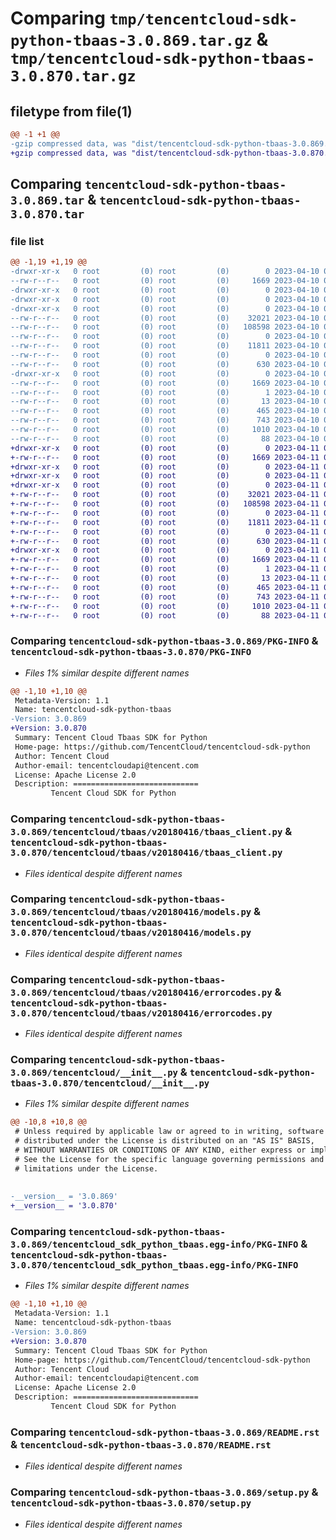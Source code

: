 # Comparing `tmp/tencentcloud-sdk-python-tbaas-3.0.869.tar.gz` & `tmp/tencentcloud-sdk-python-tbaas-3.0.870.tar.gz`

## filetype from file(1)

```diff
@@ -1 +1 @@
-gzip compressed data, was "dist/tencentcloud-sdk-python-tbaas-3.0.869.tar", last modified: Mon Apr 10 03:13:56 2023, max compression
+gzip compressed data, was "dist/tencentcloud-sdk-python-tbaas-3.0.870.tar", last modified: Tue Apr 11 03:53:40 2023, max compression
```

## Comparing `tencentcloud-sdk-python-tbaas-3.0.869.tar` & `tencentcloud-sdk-python-tbaas-3.0.870.tar`

### file list

```diff
@@ -1,19 +1,19 @@
-drwxr-xr-x   0 root         (0) root         (0)        0 2023-04-10 03:13:56.000000 tencentcloud-sdk-python-tbaas-3.0.869/
--rw-r--r--   0 root         (0) root         (0)     1669 2023-04-10 03:13:56.000000 tencentcloud-sdk-python-tbaas-3.0.869/PKG-INFO
-drwxr-xr-x   0 root         (0) root         (0)        0 2023-04-10 03:13:56.000000 tencentcloud-sdk-python-tbaas-3.0.869/tencentcloud/
-drwxr-xr-x   0 root         (0) root         (0)        0 2023-04-10 03:13:56.000000 tencentcloud-sdk-python-tbaas-3.0.869/tencentcloud/tbaas/
-drwxr-xr-x   0 root         (0) root         (0)        0 2023-04-10 03:13:56.000000 tencentcloud-sdk-python-tbaas-3.0.869/tencentcloud/tbaas/v20180416/
--rw-r--r--   0 root         (0) root         (0)    32021 2023-04-10 03:13:56.000000 tencentcloud-sdk-python-tbaas-3.0.869/tencentcloud/tbaas/v20180416/tbaas_client.py
--rw-r--r--   0 root         (0) root         (0)   108598 2023-04-10 03:13:56.000000 tencentcloud-sdk-python-tbaas-3.0.869/tencentcloud/tbaas/v20180416/models.py
--rw-r--r--   0 root         (0) root         (0)        0 2023-04-10 03:13:56.000000 tencentcloud-sdk-python-tbaas-3.0.869/tencentcloud/tbaas/v20180416/__init__.py
--rw-r--r--   0 root         (0) root         (0)    11811 2023-04-10 03:13:56.000000 tencentcloud-sdk-python-tbaas-3.0.869/tencentcloud/tbaas/v20180416/errorcodes.py
--rw-r--r--   0 root         (0) root         (0)        0 2023-04-10 03:13:56.000000 tencentcloud-sdk-python-tbaas-3.0.869/tencentcloud/tbaas/__init__.py
--rw-r--r--   0 root         (0) root         (0)      630 2023-04-10 03:13:56.000000 tencentcloud-sdk-python-tbaas-3.0.869/tencentcloud/__init__.py
-drwxr-xr-x   0 root         (0) root         (0)        0 2023-04-10 03:13:56.000000 tencentcloud-sdk-python-tbaas-3.0.869/tencentcloud_sdk_python_tbaas.egg-info/
--rw-r--r--   0 root         (0) root         (0)     1669 2023-04-10 03:13:56.000000 tencentcloud-sdk-python-tbaas-3.0.869/tencentcloud_sdk_python_tbaas.egg-info/PKG-INFO
--rw-r--r--   0 root         (0) root         (0)        1 2023-04-10 03:13:56.000000 tencentcloud-sdk-python-tbaas-3.0.869/tencentcloud_sdk_python_tbaas.egg-info/dependency_links.txt
--rw-r--r--   0 root         (0) root         (0)       13 2023-04-10 03:13:56.000000 tencentcloud-sdk-python-tbaas-3.0.869/tencentcloud_sdk_python_tbaas.egg-info/top_level.txt
--rw-r--r--   0 root         (0) root         (0)      465 2023-04-10 03:13:56.000000 tencentcloud-sdk-python-tbaas-3.0.869/tencentcloud_sdk_python_tbaas.egg-info/SOURCES.txt
--rw-r--r--   0 root         (0) root         (0)      743 2023-04-10 03:13:56.000000 tencentcloud-sdk-python-tbaas-3.0.869/README.rst
--rw-r--r--   0 root         (0) root         (0)     1010 2023-04-10 03:13:56.000000 tencentcloud-sdk-python-tbaas-3.0.869/setup.py
--rw-r--r--   0 root         (0) root         (0)       88 2023-04-10 03:13:56.000000 tencentcloud-sdk-python-tbaas-3.0.869/setup.cfg
+drwxr-xr-x   0 root         (0) root         (0)        0 2023-04-11 03:53:40.000000 tencentcloud-sdk-python-tbaas-3.0.870/
+-rw-r--r--   0 root         (0) root         (0)     1669 2023-04-11 03:53:40.000000 tencentcloud-sdk-python-tbaas-3.0.870/PKG-INFO
+drwxr-xr-x   0 root         (0) root         (0)        0 2023-04-11 03:53:40.000000 tencentcloud-sdk-python-tbaas-3.0.870/tencentcloud/
+drwxr-xr-x   0 root         (0) root         (0)        0 2023-04-11 03:53:40.000000 tencentcloud-sdk-python-tbaas-3.0.870/tencentcloud/tbaas/
+drwxr-xr-x   0 root         (0) root         (0)        0 2023-04-11 03:53:40.000000 tencentcloud-sdk-python-tbaas-3.0.870/tencentcloud/tbaas/v20180416/
+-rw-r--r--   0 root         (0) root         (0)    32021 2023-04-11 03:53:40.000000 tencentcloud-sdk-python-tbaas-3.0.870/tencentcloud/tbaas/v20180416/tbaas_client.py
+-rw-r--r--   0 root         (0) root         (0)   108598 2023-04-11 03:53:40.000000 tencentcloud-sdk-python-tbaas-3.0.870/tencentcloud/tbaas/v20180416/models.py
+-rw-r--r--   0 root         (0) root         (0)        0 2023-04-11 03:53:40.000000 tencentcloud-sdk-python-tbaas-3.0.870/tencentcloud/tbaas/v20180416/__init__.py
+-rw-r--r--   0 root         (0) root         (0)    11811 2023-04-11 03:53:40.000000 tencentcloud-sdk-python-tbaas-3.0.870/tencentcloud/tbaas/v20180416/errorcodes.py
+-rw-r--r--   0 root         (0) root         (0)        0 2023-04-11 03:53:40.000000 tencentcloud-sdk-python-tbaas-3.0.870/tencentcloud/tbaas/__init__.py
+-rw-r--r--   0 root         (0) root         (0)      630 2023-04-11 03:53:40.000000 tencentcloud-sdk-python-tbaas-3.0.870/tencentcloud/__init__.py
+drwxr-xr-x   0 root         (0) root         (0)        0 2023-04-11 03:53:40.000000 tencentcloud-sdk-python-tbaas-3.0.870/tencentcloud_sdk_python_tbaas.egg-info/
+-rw-r--r--   0 root         (0) root         (0)     1669 2023-04-11 03:53:40.000000 tencentcloud-sdk-python-tbaas-3.0.870/tencentcloud_sdk_python_tbaas.egg-info/PKG-INFO
+-rw-r--r--   0 root         (0) root         (0)        1 2023-04-11 03:53:40.000000 tencentcloud-sdk-python-tbaas-3.0.870/tencentcloud_sdk_python_tbaas.egg-info/dependency_links.txt
+-rw-r--r--   0 root         (0) root         (0)       13 2023-04-11 03:53:40.000000 tencentcloud-sdk-python-tbaas-3.0.870/tencentcloud_sdk_python_tbaas.egg-info/top_level.txt
+-rw-r--r--   0 root         (0) root         (0)      465 2023-04-11 03:53:40.000000 tencentcloud-sdk-python-tbaas-3.0.870/tencentcloud_sdk_python_tbaas.egg-info/SOURCES.txt
+-rw-r--r--   0 root         (0) root         (0)      743 2023-04-11 03:53:40.000000 tencentcloud-sdk-python-tbaas-3.0.870/README.rst
+-rw-r--r--   0 root         (0) root         (0)     1010 2023-04-11 03:53:40.000000 tencentcloud-sdk-python-tbaas-3.0.870/setup.py
+-rw-r--r--   0 root         (0) root         (0)       88 2023-04-11 03:53:40.000000 tencentcloud-sdk-python-tbaas-3.0.870/setup.cfg
```

### Comparing `tencentcloud-sdk-python-tbaas-3.0.869/PKG-INFO` & `tencentcloud-sdk-python-tbaas-3.0.870/PKG-INFO`

 * *Files 1% similar despite different names*

```diff
@@ -1,10 +1,10 @@
 Metadata-Version: 1.1
 Name: tencentcloud-sdk-python-tbaas
-Version: 3.0.869
+Version: 3.0.870
 Summary: Tencent Cloud Tbaas SDK for Python
 Home-page: https://github.com/TencentCloud/tencentcloud-sdk-python
 Author: Tencent Cloud
 Author-email: tencentcloudapi@tencent.com
 License: Apache License 2.0
 Description: ============================
         Tencent Cloud SDK for Python
```

### Comparing `tencentcloud-sdk-python-tbaas-3.0.869/tencentcloud/tbaas/v20180416/tbaas_client.py` & `tencentcloud-sdk-python-tbaas-3.0.870/tencentcloud/tbaas/v20180416/tbaas_client.py`

 * *Files identical despite different names*

### Comparing `tencentcloud-sdk-python-tbaas-3.0.869/tencentcloud/tbaas/v20180416/models.py` & `tencentcloud-sdk-python-tbaas-3.0.870/tencentcloud/tbaas/v20180416/models.py`

 * *Files identical despite different names*

### Comparing `tencentcloud-sdk-python-tbaas-3.0.869/tencentcloud/tbaas/v20180416/errorcodes.py` & `tencentcloud-sdk-python-tbaas-3.0.870/tencentcloud/tbaas/v20180416/errorcodes.py`

 * *Files identical despite different names*

### Comparing `tencentcloud-sdk-python-tbaas-3.0.869/tencentcloud/__init__.py` & `tencentcloud-sdk-python-tbaas-3.0.870/tencentcloud/__init__.py`

 * *Files 1% similar despite different names*

```diff
@@ -10,8 +10,8 @@
 # Unless required by applicable law or agreed to in writing, software
 # distributed under the License is distributed on an "AS IS" BASIS,
 # WITHOUT WARRANTIES OR CONDITIONS OF ANY KIND, either express or implied.
 # See the License for the specific language governing permissions and
 # limitations under the License.
 
 
-__version__ = '3.0.869'
+__version__ = '3.0.870'
```

### Comparing `tencentcloud-sdk-python-tbaas-3.0.869/tencentcloud_sdk_python_tbaas.egg-info/PKG-INFO` & `tencentcloud-sdk-python-tbaas-3.0.870/tencentcloud_sdk_python_tbaas.egg-info/PKG-INFO`

 * *Files 1% similar despite different names*

```diff
@@ -1,10 +1,10 @@
 Metadata-Version: 1.1
 Name: tencentcloud-sdk-python-tbaas
-Version: 3.0.869
+Version: 3.0.870
 Summary: Tencent Cloud Tbaas SDK for Python
 Home-page: https://github.com/TencentCloud/tencentcloud-sdk-python
 Author: Tencent Cloud
 Author-email: tencentcloudapi@tencent.com
 License: Apache License 2.0
 Description: ============================
         Tencent Cloud SDK for Python
```

### Comparing `tencentcloud-sdk-python-tbaas-3.0.869/README.rst` & `tencentcloud-sdk-python-tbaas-3.0.870/README.rst`

 * *Files identical despite different names*

### Comparing `tencentcloud-sdk-python-tbaas-3.0.869/setup.py` & `tencentcloud-sdk-python-tbaas-3.0.870/setup.py`

 * *Files identical despite different names*

